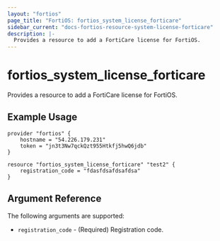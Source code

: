 ```yaml
---
layout: "fortios"
page_title: "FortiOS: fortios_system_license_forticare"
sidebar_current: "docs-fortios-resource-system-license-forticare"
description: |-
  Provides a resource to add a FortiCare license for FortiOS.
---
```


# fortios_system_license_forticare
Provides a resource to add a FortiCare license for FortiOS.

## Example Usage
```hcl
provider "fortios" {
	hostname = "54.226.179.231"
	token = "jn3t3Nw7qckQzt955Htkfj5hwQ6jdb"	
}

resource "fortios_system_license_forticare" "test2" {
	registration_code = "fdasfdsafdsafdsa"
}
```

## Argument Reference
The following arguments are supported:
* `registration_code` - (Required) Registration code.
